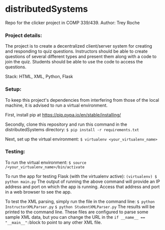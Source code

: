 # distributedSystems

Repo for the clicker project in COMP 339/439.
Author: Trey Roche

### Project details:
The project is to create a decentralized client/server system for creating and responding to quiz questions. Instructors should be able to create questions of several different types and present them along with a code to join the quiz. Students should be able to use the code to access the questions. 

Stack: HTML, XML, Python, Flask

### Setup: 
To keep this project's dependencies from interfering from those of the local machine, it is advised to run a virtual environment.

First, install pip at https://pip.pypa.io/en/stable/installing/

Secondly, clone this repository and run this command in the distributedSystems directory:
`$ pip install -r requirements.txt`

Next, set up the virtual environment:
`$ virtualenv <your_virtualenv_name>`


### Testing:
To run the virtual environment:
`$ source /<your_virtualenv_name>/bin/activate`

To run the app for testing Flask (with the virtualenv active):
`(virtualenv) $ python main.py`
The output of running the above command will provide an IP address and port on which the app is running. Access that address and port in a web browser to see the app.

To test the XML parsing, simply run the file in the command line:
`$ python InstructorXMLParser.py`
`$ python StudentXMLParser.py`
The results will be printed to the command line. These files are configured to parse some sample XML data, but you can change the URL in the `if __name__ == "__main__":`block to point to any other XML file. 
